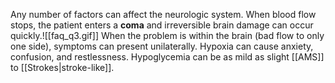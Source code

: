 Any number of factors can affect the neurologic system. When blood flow stops, the patient enters a **coma** and irreversible brain damage can occur quickly.![[faq_q3.gif]]
When the problem is within the brain (bad flow to only one side), symptoms can present unilaterally. Hypoxia can cause anxiety, confusion, and restlessness. Hypoglycemia can be as mild as slight [[AMS]] to [[Strokes|stroke-like]].